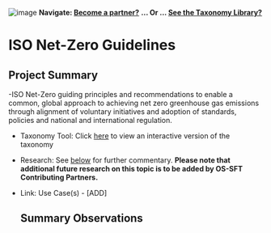 ![image](https://user-images.githubusercontent.com/112073913/188821900-0c411acf-fbdd-4163-adc9-3ba4e2be78df.png)
**Navigate: [Become a partner?](https://github.com/OS-SFT/06-COLLABORATORS-PARTNERS)**
**... Or ... [See the Taxonomy Library?](https://github.com/orgs/OS-SFT/projects/2)**
# ISO Net-Zero Guidelines

## Project Summary

-ISO Net-Zero guiding principles and recommendations to enable a common, global approach to achieving net zero greenhouse gas emissions through alignment of voluntary initiatives and adoption of standards, policies and national and international regulation.
- Taxonomy Tool: Click [here](https://os-sft.solidatus.com/viewer/653a8f558f6f032c7a03a017) to view an interactive version of the taxonomy
- Research: See [below](https://github.com/OS-SFT/Taxonomy-Mappings-Library/tree/main/Single%20Taxonomies/ISO%20Net-Zero%20Guidelines) for further commentary. **Please note that additional future research on this topic is to be added by OS-SFT Contributing Partners.**
- Link: Use Case(s) - [ADD]

  ## Summary Observations
